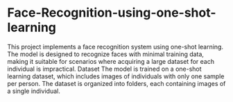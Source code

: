 # Face-Recognition-using-one-shot-learning
This project implements a face recognition system using one-shot learning. 
The model is designed to recognize faces with minimal training data, making it suitable for scenarios where acquiring a large dataset for each individual is impractical.
Dataset
The model is trained on a one-shot learning dataset, which includes images of individuals with only one sample per person. The dataset is organized into folders, each containing images of a single individual.
